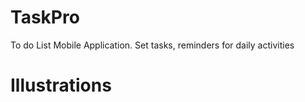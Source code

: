 # TaskPro
To do List Mobile Application. Set tasks, reminders for daily activities


# Illustrations
